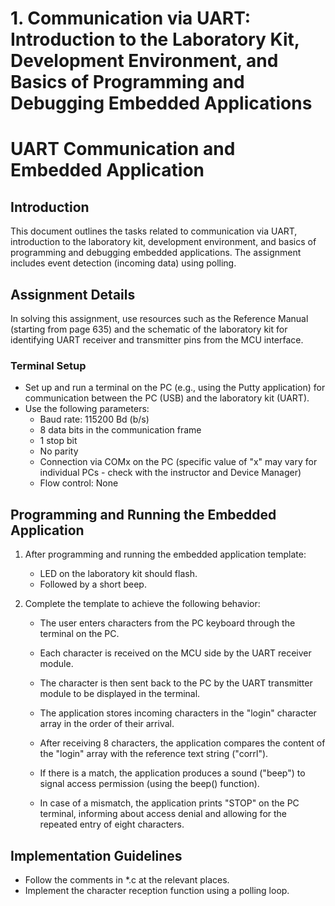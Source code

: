 # 1. Communication via UART: Introduction to the Laboratory Kit, Development Environment, and Basics of Programming and Debugging Embedded Applications

# UART Communication and Embedded Application

## Introduction

This document outlines the tasks related to communication via UART, introduction to the laboratory kit, development environment, and basics of programming and debugging embedded applications. The assignment includes event detection (incoming data) using polling.

## Assignment Details

In solving this assignment, use resources such as the Reference Manual (starting from page 635) and the schematic of the laboratory kit for identifying UART receiver and transmitter pins from the MCU interface.

### Terminal Setup

- Set up and run a terminal on the PC (e.g., using the Putty application) for communication between the PC (USB) and the laboratory kit (UART).
- Use the following parameters:
  - Baud rate: 115200 Bd (b/s)
  - 8 data bits in the communication frame
  - 1 stop bit
  - No parity
  - Connection via COMx on the PC (specific value of "x" may vary for individual PCs - check with the instructor and Device Manager)
  - Flow control: None

## Programming and Running the Embedded Application

1. After programming and running the embedded application template:
   - LED on the laboratory kit should flash.
   - Followed by a short beep.

2. Complete the template to achieve the following behavior:

   - The user enters characters from the PC keyboard through the terminal on the PC.
   - Each character is received on the MCU side by the UART receiver module.
   - The character is then sent back to the PC by the UART transmitter module to be displayed in the terminal.

   - The application stores incoming characters in the "login" character array in the order of their arrival.
   - After receiving 8 characters, the application compares the content of the "login" array with the reference text string ("corrl").
   - If there is a match, the application produces a sound ("beep") to signal access permission (using the beep() function).
   - In case of a mismatch, the application prints "STOP" on the PC terminal, informing about access denial and allowing for the repeated entry of eight characters.

## Implementation Guidelines

- Follow the comments in *.c at the relevant places.
- Implement the character reception function using a polling loop.
